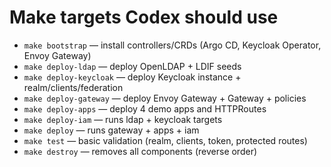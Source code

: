 # Make targets Codex should use

- `make bootstrap` — install controllers/CRDs (Argo CD, Keycloak Operator, Envoy Gateway)
- `make deploy-ldap` — deploy OpenLDAP + LDIF seeds
- `make deploy-keycloak` — deploy Keycloak instance + realm/clients/federation
- `make deploy-gateway` — deploy Envoy Gateway + Gateway + policies
- `make deploy-apps` — deploy 4 demo apps and HTTPRoutes
- `make deploy-iam` — runs ldap + keycloak targets
- `make deploy` — runs gateway + apps + iam
- `make test` — basic validation (realm, clients, token, protected routes)
- `make destroy` — removes all components (reverse order)

